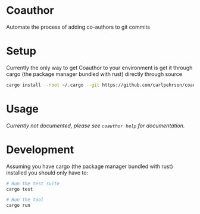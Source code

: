 # Coauthor
Automate the process of adding co-authors to git commits

# Setup
Currently the only way to get Coauthor to your environment is get it through
cargo (the package manager bundled with rust) directly through source

```sh
cargo install --root ~/.cargo --git https://github.com/carlpehrson/coauthor coauthor
```

# Usage
_Currently not documented, please see `coauthor help` for documentation._

# Development
Assuming you have cargo (the package manager bundled with rust) installed
you should only have to:

```sh
# Run the test suite
cargo test

# Run the tool
cargo run
```
